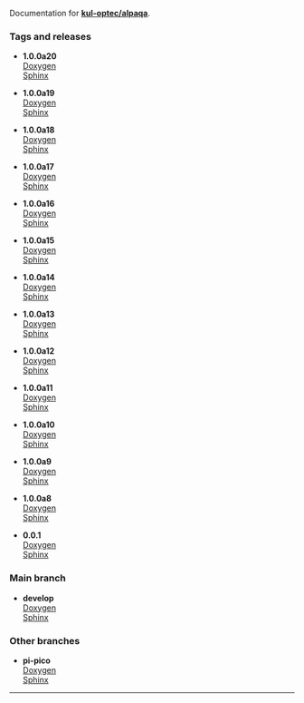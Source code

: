 Documentation for [**kul-optec/alpaqa**](https://github.com/kul-optec/alpaqa).

### Tags and releases

- **1.0.0a20**  
  [Doxygen](1.0.0a20/Doxygen/)  
  [Sphinx](1.0.0a20/Sphinx/)  

- **1.0.0a19**  
  [Doxygen](1.0.0a19/Doxygen/)  
  [Sphinx](1.0.0a19/Sphinx/)  

- **1.0.0a18**  
  [Doxygen](1.0.0a18/Doxygen/)  
  [Sphinx](1.0.0a18/Sphinx/)  

- **1.0.0a17**  
  [Doxygen](1.0.0a17/Doxygen/)  
  [Sphinx](1.0.0a17/Sphinx/)  

- **1.0.0a16**  
  [Doxygen](1.0.0a16/Doxygen/)  
  [Sphinx](1.0.0a16/Sphinx/)  

- **1.0.0a15**  
  [Doxygen](1.0.0a15/Doxygen/)  
  [Sphinx](1.0.0a15/Sphinx/)  

- **1.0.0a14**  
  [Doxygen](1.0.0a14/Doxygen/)  
  [Sphinx](1.0.0a14/Sphinx/)  

- **1.0.0a13**  
  [Doxygen](1.0.0a13/Doxygen/)  
  [Sphinx](1.0.0a13/Sphinx/)  

- **1.0.0a12**  
  [Doxygen](1.0.0a12/Doxygen/)  
  [Sphinx](1.0.0a12/Sphinx/)  

- **1.0.0a11**  
  [Doxygen](1.0.0a11/Doxygen/)  
  [Sphinx](1.0.0a11/Sphinx/)  

- **1.0.0a10**  
  [Doxygen](1.0.0a10/Doxygen/)  
  [Sphinx](1.0.0a10/Sphinx/)  

- **1.0.0a9**  
  [Doxygen](1.0.0a9/Doxygen/)  
  [Sphinx](1.0.0a9/Sphinx/)  

- **1.0.0a8**  
  [Doxygen](1.0.0a8/Doxygen/)  
  [Sphinx](1.0.0a8/Sphinx/)  

- **0.0.1**  
  [Doxygen](0.0.1/Doxygen/)  
  [Sphinx](0.0.1/Sphinx/)  


### Main branch

- **develop**  
  [Doxygen](Doxygen/)  
  [Sphinx](Sphinx/)  


### Other branches

- **pi-pico**  
  [Doxygen](pi-pico/Doxygen/)  
  [Sphinx](pi-pico/Sphinx/)  

***

